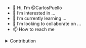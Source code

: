 - 👋 Hi, I’m @CarlosPuello
- 👀 I’m interested in ...
- 🌱 I’m currently learning ...
- 💞️ I’m looking to collaborate on ...
- 📫 How to reach me 

<details>
  <summary>Contribution</summary>

  <img align="left" alt="CarlosPuello's GitHub Stats" src="https://github-readme-stats.vercel.app/api?username=CarlosPuello&show_icons=true&hide_border=true" />

</details>
<!---
CarlosPuello/CarlosPuello is a ✨ special ✨ repository because its `README.md` (this file) appears on your GitHub profile.
You can click the Preview link to take a look at your changes.
--->
